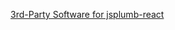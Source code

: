 [3rd-Party Software for jsplumb-react](https://app.fossa.io/reports/89766e74-f0ad-41a5-8e8b-77d1b4bd1cd9)
